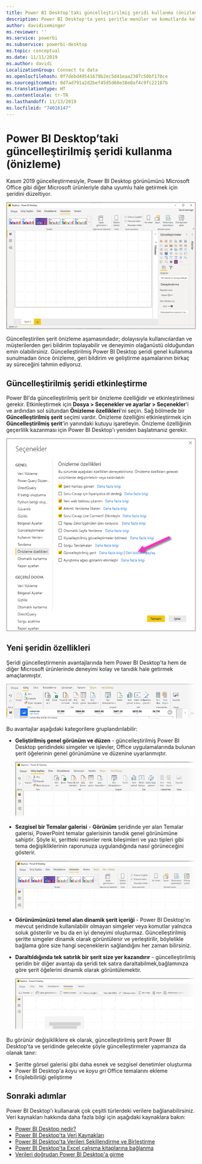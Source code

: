 ```yaml
---
title: Power BI Desktop’taki güncelleştirilmiş şeridi kullanma (önizleme)
description: Power BI Desktop'ta yeni şeritle menüler ve komutlarda kolayca gezinin
author: davidiseminger
ms.reviewer: ''
ms.service: powerbi
ms.subservice: powerbi-desktop
ms.topic: conceptual
ms.date: 11/11/2019
ms.author: davidi
LocalizationGroup: Connect to data
ms.openlocfilehash: 0f7debd49541679b2ec5d41eaa2307c50bf170ce
ms.sourcegitcommit: 0d7ad791a2d2bef45d5d60e38e0af4c9fc22187b
ms.translationtype: HT
ms.contentlocale: tr-TR
ms.lasthandoff: 11/13/2019
ms.locfileid: "74016147"
---
```

# <a name="use-the-updated-ribbon-in-power-bi-desktop-preview"></a>Power BI Desktop’taki güncelleştirilmiş şeridi kullanma (önizleme)

Kasım 2019 güncelleştirmesiyle, Power BI Desktop görünümünü Microsoft Office gibi diğer Microsoft ürünleriyle daha uyumlu hale getirmek için şeridini düzeltiyor.

![Power BI Desktop'ta yeni şerit](media/desktop-ribbon/desktop-ribbon-02.png)

Güncelleştirilen şerit önizleme aşamasındadır; dolayısıyla kullanıcılardan ve müşterilerden geri bildirim toplayabilir ve deneyimin olağanüstü olduğundan emin olabilirsiniz. Güncelleştirilmiş Power BI Desktop şeridi genel kullanıma sunulmadan önce önizleme, geri bildirim ve geliştirme aşamalarının birkaç ay süreceğini tahmin ediyoruz. 

## <a name="how-to-enable-the-updated-ribbon"></a>Güncelleştirilmiş şeridi etkinleştirme

Power BI'da güncelleştirilmiş şerit bir önizleme özelliğidir ve etkinleştirilmesi gerekir. Etkinleştirmek için **Dosya > Seçenekler ve ayarlar > Seçenekler**'i ve ardından sol sütundan **Önizleme özellikleri**'ni seçin. Sağ bölmede bir **Güncelleştirilmiş şerit** seçimi vardır. Önizleme özelliğini etkinleştirmek için **Güncelleştirilmiş şerit**'in yanındaki kutuyu işaretleyin. Önizleme özelliğinin geçerlilik kazanması için Power BI Desktop'ı yeniden başlatmanız gerekir.

![Power BI Desktop için güncelleştirilmiş şerit seçeneği](media/desktop-ribbon/desktop-ribbon-01.png)


## <a name="features-of-the-new-ribbon"></a>Yeni şeridin özellikleri

Şeridi güncelleştirmenin avantajlarında hem Power BI Desktop'ta hem de diğer Microsoft ürünlerinde deneyimi kolay ve tanıdık hale getirmek amaçlanmıştır. 

![Power BI Desktop'ta yeni şerit](media/desktop-ribbon/desktop-ribbon-03.png)

Bu avantajlar aşağıdaki kategorilere gruplandırılabilir:

* **Geliştirilmiş genel görünüm ve düzen** - güncelleştirilmiş Power BI Desktop şeridindeki simgeler ve işlevler, Office uygulamalarında bulunan şerit öğelerinin genel görünümüne ve düzenine uyarlanmıştır.

    ![Geliştirilmiş genel görünüm](media/desktop-ribbon/desktop-ribbon-04.png)

* **Sezgisel bir Temalar galerisi** - **Görünüm** şeridinde yer alan Temalar galerisi, PowerPoint temalar galerisinin tanıdık genel görünümüne sahiptir. Şöyle ki, şeritteki resimler renk bileşimleri ve yazı tipleri gibi tema değişikliklerinin raporunuza uygulandığında nasıl görüneceğini gösterir. 

    ![Daha iyi temalar](media/desktop-ribbon/desktop-ribbon-05.png)

* **Görünümünüzü temel alan dinamik şerit içeriği** - Power BI Desktop'ın mevcut şeridinde kullanılabilir olmayan simgeler veya komutlar yalnızca soluk gösterilir ve bu da en iyi deneyimi oluşturmaz. Güncelleştirilmiş şeritte simgeler dinamik olarak görüntülenir ve yerleştirilir, böylelikle bağlama göre size hangi seçeneklerin sağlandığını her zaman bilirsiniz.

* **Daraltıldığında tek satırlık bir şerit size yer kazandırır** - güncelleştirilmiş şeridin bir diğer avantajı da şeridi tek satıra daraltabilmek,bağlamınıza göre şerit öğelerini dinamik olarak görüntülemektir. 

    ![Daha iyi temalar](media/desktop-ribbon/desktop-ribbon-06.png)

Bu görünür değişikliklere ek olarak, güncelleştirilmiş şerit Power BI Desktop'ta ve şeridinde gelecekte şöyle güncelleştirmeler yapmanıza da olanak tanır:

* Şeritte görsel galerisi gibi daha esnek ve sezgisel denetimler oluşturma
* Power BI Desktop'a *koyu* ve *koyu gri* Office temalarını ekleme
* Erişilebilirliği geliştirme


## <a name="next-steps"></a>Sonraki adımlar
Power BI Desktop'ı kullanarak çok çeşitli türlerdeki verilere bağlanabilirsiniz. Veri kaynakları hakkında daha fazla bilgi için aşağıdaki kaynaklara bakın:

* [Power BI Desktop nedir?](desktop-what-is-desktop.md)
* [Power BI Desktop'ta Veri Kaynakları](desktop-data-sources.md)
* [Power BI Desktop'ta Verileri Şekillendirme ve Birleştirme](desktop-shape-and-combine-data.md)
* [Power BI Desktop'ta Excel çalışma kitaplarına bağlanma](desktop-connect-excel.md)   
* [Verileri doğrudan Power BI Desktop'a girme](desktop-enter-data-directly-into-desktop.md)   

